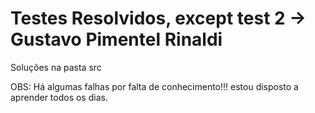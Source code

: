 # Testes Resolvidos, except test 2 -> Gustavo Pimentel Rinaldi

Soluções na pasta src

OBS: Há algumas falhas por falta de conhecimento!!! estou disposto a aprender todos os dias.
